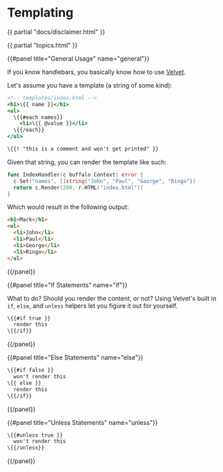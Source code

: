 # Templating

{{ partial "docs/disclaimer.html" }}

{{ partial "topics.html" }}

{{#panel title="General Usage" name="general"}}

If you know handlebars, you basically know how to use [Velvet](https://github.com/gobuffalo/velvet).

Let's assume you have a template (a string of some kind):

```handlebars
<!-- templates/index.html -->
<h1>\{{ name }}</h1>
<ul>
  \{{#each names}}
    <li>\{{ @value }}</li>
  \{{/each}}
</ul>

\{{! "this is a comment and won't get printed" }}
```

Given that string, you can render the template like such:

```go
func IndexHandler(c buffalo.Context) error {
  c.Set("names", []string{"John", "Paul", "George", "Ringo"})
  return c.Render(200, r.HTML("index.html"))
}
```

Which would result in the following output:

```html
<h1>Mark</h1>
<ul>
  <li>John</li>
  <li>Paul</li>
  <li>George</li>
  <li>Ringo</li>
</ul>
```

{{/panel}}

{{#panel title="If Statements" name="if"}}

What to do? Should you render the content, or not? Using Velvet's built in `if`, `else`, and `unless` helpers let you figure it out for yourself.

```handlebars
\{{#if true }}
  render this
\{{/if}}
```

{{/panel}}

{{#panel title="Else Statements" name="else"}}

```handlebars
\{{#if false }}
  won't render this
\{{ else }}
  render this
\{{/if}}
```

{{/panel}}

{{#panel title="Unless Statements" name="unless"}}

```handlebars
\{{#unless true }}
  won't render this
\{{/unless}}
```

{{/panel}}
